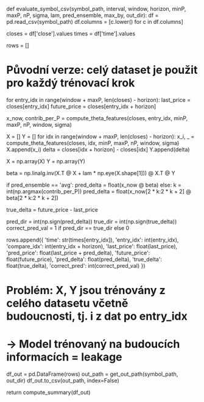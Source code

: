 def evaluate_symbol_csv(symbol_path, interval, window, horizon,
minP, maxP, nP,
sigma, lam,
pred_ensemble, max_by,
out_dir):
df = pd.read_csv(symbol_path)
df.columns = [c.lower() for c in df.columns]


closes = df['close'].values
times = df['time'].values


rows = []


# Původní verze: celý dataset je použit pro každý trénovací krok
for entry_idx in range(window + maxP, len(closes) - horizon):
last_price = closes[entry_idx]
future_price = closes[entry_idx + horizon]


x_now, contrib_per_P = compute_theta_features(closes, entry_idx, minP, maxP, nP, window, sigma)


X = []
Y = []
for idx in range(window + maxP, len(closes) - horizon):
x_i, _ = compute_theta_features(closes, idx, minP, maxP, nP, window, sigma)
X.append(x_i)
delta = closes[idx + horizon] - closes[idx]
Y.append(delta)


X = np.array(X)
Y = np.array(Y)


beta = np.linalg.inv(X.T @ X + lam * np.eye(X.shape[1])) @ X.T @ Y


if pred_ensemble == 'avg':
pred_delta = float(x_now @ beta)
else:
k = int(np.argmax(contrib_per_P))
pred_delta = float(x_now[2 * k:2 * k + 2] @ beta[2 * k:2 * k + 2])


true_delta = future_price - last_price


pred_dir = int(np.sign(pred_delta))
true_dir = int(np.sign(true_delta))
correct_pred_val = 1 if pred_dir == true_dir else 0


rows.append({
'time': str(times[entry_idx]),
'entry_idx': int(entry_idx),
'compare_idx': int(entry_idx + horizon),
'last_price': float(last_price),
'pred_price': float(last_price + pred_delta),
'future_price': float(future_price),
'pred_delta': float(pred_delta),
'true_delta': float(true_delta),
'correct_pred': int(correct_pred_val)
})


# Problém: X, Y jsou trénovány z celého datasetu včetně budoucnosti, tj. i z dat po entry_idx
# -> Model trénovaný na budoucích informacích = leakage


df_out = pd.DataFrame(rows)
out_path = get_out_path(symbol_path, out_dir)
df_out.to_csv(out_path, index=False)


return compute_summary(df_out)
